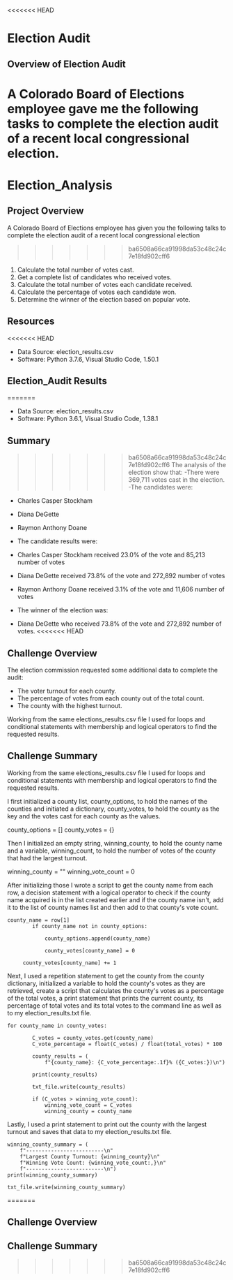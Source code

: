 <<<<<<< HEAD
# Election Audit

## Overview of Election Audit

A Colorado Board of Elections employee gave me the following tasks to complete the election audit of a recent local congressional election.
=======
# Election_Analysis

## Project Overview

A Colorado Board of Elections employee has given you the following talks to complete the election audit of a recent local congressional election
>>>>>>> ba6508a66ca91998da53c48c24c7e18fd902cff6

1.	Calculate the total number of votes cast.
2.	Get a complete list of candidates who received votes.
3.	Calculate the total number of votes each candidate received.
4.	Calculate the percentage of votes each candidate won.
5.	Determine the winner of the election based on popular vote.

## Resources
<<<<<<< HEAD

-	Data Source: election_results.csv
-	Software: Python 3.7.6, Visual Studio Code, 1.50.1

## Election_Audit Results

=======
-	Data Source: election_results.csv
-	Software: Python 3.6.1, Visual Studio Code, 1.38.1

## Summary
>>>>>>> ba6508a66ca91998da53c48c24c7e18fd902cff6
The analysis of the election show that:
-There were 369,711 votes cast in the election.
-The candidates were:

-	Charles Casper Stockham
-	Diana DeGette
-	Raymon Anthony Doane

- The candidate results were:

-	Charles Casper Stockham received 23.0% of the vote and 85,213 number of votes
-	Diana DeGette received 73.8% of the vote and 272,892 number of votes
-	Raymon Anthony Doane received 3.1% of the vote and 11,606 number of votes

- The winner of the election was:
-	Diana DeGette who received 73.8% of the vote and 272,892 number of votes.
<<<<<<< HEAD


## Challenge Overview

The election commission requested some additional data to complete the audit:

- The voter turnout for each county.
- The percentage of votes from each county out of the total count.
- The county with the highest turnout. 

Working from the same elections_results.csv file I used for loops and conditional statements with membership and logical operators to find the requested results. 

## Challenge Summary

Working from the same elections_results.csv file I used for loops and conditional statements with membership and logical operators to find the requested results. 

I first initialized a county list, county_options, to hold the names of the counties and initiated a dictionary, county_votes, to hold the county as the key and the votes cast for each county as the values.

county_options = []
county_votes = {}

Then I initialized an empty string, winning_county, to hold the county name and a variable, winning_count, to hold the number of votes of the county that had the largest turnout. 

winning_county = ""
winning_vote_count = 0

After initializing those I wrote a script to get the county name from each row, a decision statement with a logical operator to check if the county name acquired is in the list created earlier and if the county name isn't, add it to the list of county names list and then add to that county's vote count. 

	county_name = row[1]
        	if county_name not in county_options:
            
            	county_options.append(county_name)

            	county_votes[county_name] = 0
        
       	 county_votes[county_name] += 1

Next, I used a repetition statement to get the county from the county dictionary, initialized a variable to hold the county's votes as they are retrieved, create a script that calculates the county's votes as a percentage of the total votes, a print statement that prints the current county, its percentage of total votes and its total votes to the command line as well as to my election_results.txt file.

	for county_name in county_votes:
        
        	C_votes = county_votes.get(county_name)
        	C_vote_percentage = float(C_votes) / float(total_votes) * 100

        	county_results = (
            	f"{county_name}: {C_vote_percentage:.1f}% ({C_votes:})\n")

        	print(county_results)
        
        	txt_file.write(county_results)

        	if (C_votes > winning_vote_count):
            	winning_vote_count = C_votes
            	winning_county = county_name
 
Lastly, I used a print statement to print out the county with the largest turnout and saves that data to my election_results.txt file.

    winning_county_summary = (
        f"-------------------------\n"
        f"Largest County Turnout: {winning_county}\n"
        f"Winning Vote Count: {winning_vote_count:,}\n"
        f"-------------------------\n")
    print(winning_county_summary)

    txt_file.write(winning_county_summary)
=======
## Challenge Overview



## Challenge Summary

>>>>>>> ba6508a66ca91998da53c48c24c7e18fd902cff6
